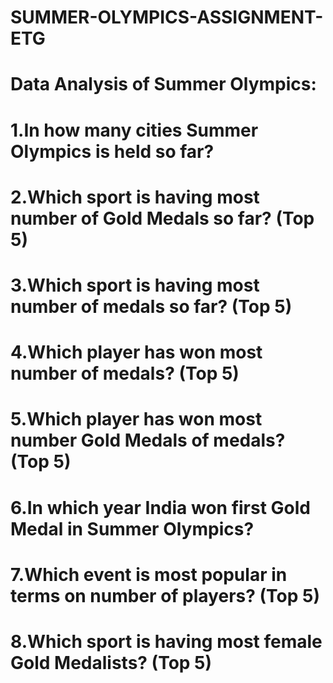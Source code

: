 # SUMMER-OLYMPICS-ASSIGNMENT-ETG
# Data Analysis of Summer Olympics: 
# 1.In how many cities Summer Olympics is held so far? 
 
# 2.Which sport is having most number of Gold Medals so far? (Top 5) 

# 3.Which sport is having most number of medals so far? (Top 5)  

# 4.Which player has won most number of medals? (Top 5) 

# 5.Which player has won most number Gold Medals of medals? (Top 5) 

# 6.In which year India won first Gold Medal in Summer Olympics?

# 7.Which event is most popular in terms on number of players? (Top 5)

# 8.Which sport is having most female Gold Medalists? (Top 5)
